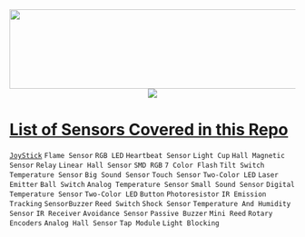   </div>
<div id="header" align="center" >
  <img src="https://svg-banners.vercel.app/api?type=luminance&text1=Sensor%20Workshop%20🌻&width=900&height=140" width="800" height="140"/>


  </br>
  <a href="https://telegram.me/sanjaybyranna"><img src="https://img.shields.io/badge/Telegram-2CA5E0?style=for-the-badge&logo=telegram&logoColor=white"/>
</div>

# List of Sensors Covered in this Repo
[`JoyStick`](https://github.com/Sanjay0302/Sensor-Workshop-/blob/main/Joystick.md)
`Flame Sensor`
`RGB LED`
`Heartbeat Sensor`
`Light Cup`
`Hall Magnetic Sensor`
`Relay`
`Linear Hall Sensor`
`SMD RGB` 
`7 Color Flash`
`Tilt Switch`
`Temperature Sensor`
`Big Sound Sensor`
`Touch Sensor`
`Two-Color LED`
`Laser Emitter`
`Ball Switch`
`Analog Temperature Sensor`
`Small Sound Sensor`
`Digital Temperature Sensor`
`Two-Color LED`
`Button`
`Photoresistor`
`IR Emission`
`Tracking` 
`SensorBuzzer`
`Reed Switch`
`Shock Sensor`
`Temperature And Humidity Sensor`
`IR Receiver`
`Avoidance Sensor`
`Passive Buzzer`
`Mini Reed`
`Rotary Encoders`
`Analog Hall Sensor`
`Tap Module`
`Light Blocking`
